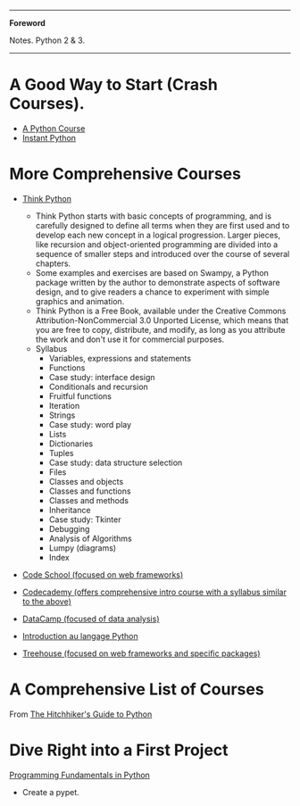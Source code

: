 <!--
---

[TOC]
-->
---

**Foreword**

Notes. Python 2 & 3.

---

# A Good Way to Start (Crash Courses).

- [A Python Course](http://www.upriss.org.uk/python/PythonCourse.html)
- [Instant Python](http://hetland.org/writing/instant-python.html)

# More Comprehensive Courses

- [Think Python](http://www.greenteapress.com/thinkpython/html/index.html)
	- Think Python starts with basic concepts of programming, and is carefully designed to define all terms when they are first used and to develop each new concept in a logical progression. Larger pieces, like recursion and object-oriented programming are divided into a sequence of smaller steps and introduced over the course of several chapters.
	- Some examples and exercises are based on Swampy, a Python package written by the author to demonstrate aspects of software design, and to give readers a chance to experiment with simple graphics and animation.
	- Think Python is a Free Book, available under the Creative Commons Attribution-NonCommercial 3.0 Unported License, which means that you are free to copy, distribute, and modify, as long as you attribute the work and don't use it for commercial purposes.
	- Syllabus
		- Variables, expressions and statements
		- Functions
		- Case study: interface design
		- Conditionals and recursion
		- Fruitful functions
		- Iteration
		- Strings
		- Case study: word play
		- Lists
		- Dictionaries
		- Tuples
		- Case study: data structure selection
		- Files
		- Classes and objects
		- Classes and functions
		- Classes and methods
		- Inheritance
		- Case study: Tkinter
		- Debugging
		- Analysis of Algorithms
		- Lumpy (diagrams)
		- Index

- [Code School (focused on web frameworks)](https://www.codeschool.com/)
- [Codecademy (offers comprehensive intro course with a syllabus similar to the above)](https://www.codecademy.com/)
- [DataCamp (focused of data analysis)](https://www.datacamp.com/)
- [Introduction au langage Python](http://www.jchr.be/python/manuel.htm)
- [Treehouse (focused on web frameworks and specific packages)](https://teamtreehouse.com/)

# A Comprehensive List of Courses

From [The Hitchhiker's Guide to Python](http://docs.python-guide.org/en/latest/intro/learning/)

# Dive Right into a First Project

[Programming Fundamentals in Python](https://www.thinkful.com/learn/intro-to-python-tutorial/)

- Create a pypet.
